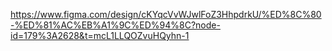 https://www.figma.com/design/cKYqcVvWJwlFoZ3HhpdrkU/%ED%8C%80-%ED%81%AC%EB%A1%9C%ED%94%8C?node-id=179%3A2628&t=mcL1LLQOZvuHQyhn-1
